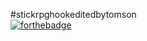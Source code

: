 #stickrpghookeditedbytomson																
[![forthebadge](https://forthebadge.com/images/badges/made-with-c-plus-plus.svg)](https://cshacked.pl) 
